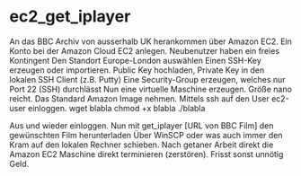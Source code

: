# ec2_get_iplayer

An das BBC Archiv von ausserhalb UK herankommen über Amazon EC2.
Ein Konto bei der Amazon Cloud EC2 anlegen. Neubenutzer haben ein freies Kontingent
Den Standort Europe-London auswählen
Einen SSH-Key erzeugen oder importieren. Public Key hochladen, Private Key in den lokalen SSH Client (z.B. Putty)
Eine Security-Group erzeugen, welches nur Port 22 (SSH) durchlässt
Nun eine virtuelle Maschine erzeugen. Größe nano reicht. Das Standard Amazon Image nehmen.
Mittels ssh auf den User ec2-user einloggen.
wget blabla
chmod +x blabla
./blabla

Aus und wieder einloggen.
Nun mit get_iplayer [URL von BBC Film] 
den gewünschten Film herunterladen
Über WinSCP oder was auch immer den Kram auf den lokalen Rechner schieben.
Nach getaner Arbeit direkt die Amazon EC2 Maschine direkt terminieren (zerstören). Frisst sonst unnötig Geld.

